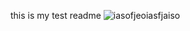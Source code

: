 this is my test readme
![iasofjeoiasfjaiso](https://web.telegram.org/361acdf4-003b-4f1f-9b4d-7c9a541b6879.png)


